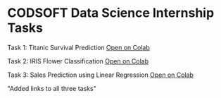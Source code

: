 # CODSOFT Data Science Internship Tasks

Task 1: Titanic Survival Prediction
[Open on Colab](https://colab.research.google.com/drive/1eTQbTwUAS4hsjGs-ffR5WDuSwXB5BlXL?usp=sharing)

Task 2: IRIS Flower Classification
[Open on Colab](https://colab.research.google.com/drive/19IqDazwN0Rz2wI58Yc9B0MsiMuKx3bBA?usp=sharing)

Task 3: Sales Prediction using Linear Regression 
[Open on Colab](https://colab.research.google.com/drive/1QKcah9ukl-OsHJrBMbkAM9TucqxnkEm4?usp=sharing)

"Added links to all three tasks"

